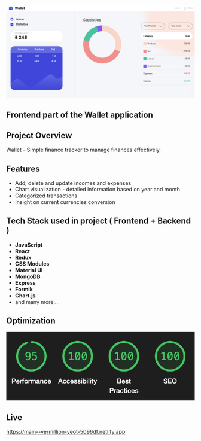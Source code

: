 ![Project Image](public/img/project-image.png)
## Frontend part of the Wallet application

## Project Overview

Wallet - Simple finance tracker to manage finances effectively.

## Features

- Add, delete and update incomes and expenses
- Chart visualization - detailed information based on year and month
- Categorized transactions
- Insight on current currencies conversion

## Tech Stack used in project ( Frontend + Backend )

- **JavaScript**
- **React**
- **Redux**
- **CSS Modules**
- **Material UI**
- **MongoDB**
- **Express**
- **Formik**
- **Chart.js**
- and many more...

## Optimization

![Project Optimization](/project-optimization.png)

## Live

https://main--vermillion-yeot-5096df.netlify.app
